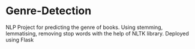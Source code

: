# Genre-Detection
NLP Project for predicting the genre of books. Using stemming, lemmatising, removing stop words with the help of NLTK library. Deployed using Flask
